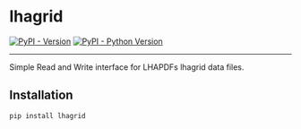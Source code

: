 # lhagrid

[![PyPI - Version](https://img.shields.io/pypi/v/lhagrid.svg)](https://pypi.org/project/lhagrid)
[![PyPI - Python Version](https://img.shields.io/pypi/pyversions/lhagrid.svg)](https://pypi.org/project/lhagrid)

-----

Simple Read and Write interface for LHAPDFs lhagrid data files.

## Installation

```console
pip install lhagrid
```
